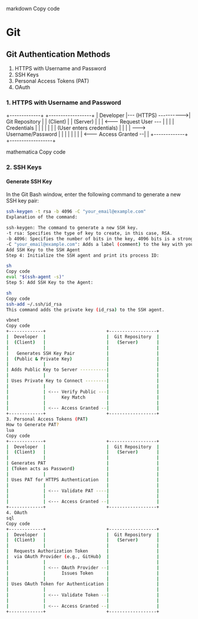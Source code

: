 markdown
Copy code
# Git

## Git Authentication Methods

1. HTTPS with Username and Password
2. SSH Keys
3. Personal Access Tokens (PAT)
4. OAuth

### 1. HTTPS with Username and Password

+-------------+ +------------------+
| Developer |--- (HTTPS) ---------->| Git Repository |
| (Client) | | (Server) |
| | <--- Request User --- | |
| | Credentials | |
| | | |
| (User enters credentials) | |
| | ---> Username/Password | |
| | | |
| | <--- Access Granted --| |
+-------------+ +------------------+

mathematica
Copy code

### 2. SSH Keys

#### Generate SSH Key

In the Git Bash window, enter the following command to generate a new SSH key pair:

```sh
ssh-keygen -t rsa -b 4096 -C "your_email@example.com"
Explanation of the command:

ssh-keygen: The command to generate a new SSH key.
-t rsa: Specifies the type of key to create, in this case, RSA.
-b 4096: Specifies the number of bits in the key, 4096 bits is a strong key size.
-C "your_email@example.com": Adds a label (comment) to the key with your email address.
Add SSH Key to the SSH Agent
Step 4: Initialize the SSH agent and print its process ID:

sh
Copy code
eval "$(ssh-agent -s)"
Step 5: Add SSH Key to the Agent:

sh
Copy code
ssh-add ~/.ssh/id_rsa
This command adds the private key (id_rsa) to the SSH agent.

vbnet
Copy code
+-------------+                       +------------------+
|  Developer  |                       |  Git Repository  |
|  (Client)   |                       |   (Server)       |
|             |                       |                  |
|   Generates SSH Key Pair            |                  |
|  (Public & Private Key)             |                  |
|             |                       |                  |
| Adds Public Key to Server ----------|                  |
|             |                       |                  |
| Uses Private Key to Connect --------|                  |
|             |                       |                  |
|             | <--- Verify Public ---|                  |
|             |      Key Match        |                  |
|             |                       |                  |
|             | <--- Access Granted --|                  |
+-------------+                       +------------------+
3. Personal Access Tokens (PAT)
How to Generate PAT?
lua
Copy code
+-------------+                       +------------------+
|  Developer  |                       |  Git Repository  |
|  (Client)   |                       |   (Server)       |
|             |                       |                  |
| Generates PAT                       |                  |
| (Token acts as Password)            |                  |
|             |                       |                  |
| Uses PAT for HTTPS Authentication   |                  |
|             |                       |                  |
|             | <--- Validate PAT ----|                  |
|             |                       |                  |
|             | <--- Access Granted --|                  |
+-------------+                       +------------------+
4. OAuth
sql
Copy code
+-------------+                       +------------------+
|  Developer  |                       |  Git Repository  |
|  (Client)   |                       |   (Server)       |
|             |                       |                  |
|  Requests Authorization Token       |                  |
|  via OAuth Provider (e.g., GitHub)  |                  |
|             |                       |                  |
|             | <--- OAuth Provider --|                  |
|             |      Issues Token     |                  |
|             |                       |                  |
| Uses OAuth Token for Authentication |                  |
|             |                       |                  |
|             | <--- Validate Token --|                  |
|             |                       |                  |
|             | <--- Access Granted --|                  |
+-------------+                       +------------------+
